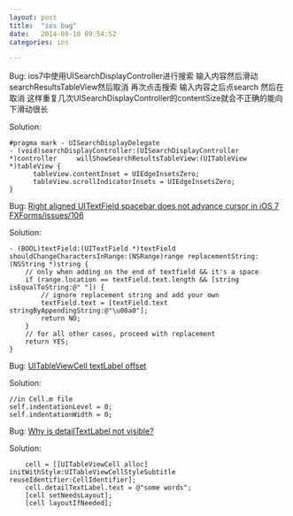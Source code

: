 ```yaml
---
layout: post
title:  "ios bug"
date:   2014-09-10 09:54:52
categories: ios

---
```


Bug: ios7中使用UISearchDisplayController进行搜索 输入内容然后滑动searchResultsTableView然后取消 再次点击搜索 输入内容之后点search 然后在取消 这样重复几次UISearchDisplayController的contentSize就会不正确的能向下滑动很长 

Solution:

```objc
#pragma mark - UISearchDisplayDelegate
- (void)searchDisplayController:(UISearchDisplayController *)controller 	willShowSearchResultsTableView:(UITableView *)tableView {
 	  tableView.contentInset = UIEdgeInsetsZero;
 	  tableView.scrollIndicatorInsets = UIEdgeInsetsZero;
}
```


Bug: [Right aligned UITextField spacebar does not advance cursor in iOS 7](http://stackoverflow.com/questions/19569688/right-aligned-uitextfield-spacebar-does-not-advance-cursor-in-ios-7)
[FXForms/issues/106](https://github.com/nicklockwood/FXForms/issues/106)

Solution:

```objc
- (BOOL)textField:(UITextField *)textField shouldChangeCharactersInRange:(NSRange)range replacementString:(NSString *)string {
    // only when adding on the end of textfield && it's a space
    if (range.location == textField.text.length && [string isEqualToString:@" "]) {
        // ignore replacement string and add your own
        textField.text = [textField.text stringByAppendingString:@"\u00a0"];
        return NO;
    }
    // for all other cases, proceed with replacement
    return YES;
}

```

Bug: [UITableViewCell textLabel offset](http://stackoverflow.com/questions/5659674/uitableviewcell-textlabel-offset)

Solution:

```objc
//in Cell.m file
self.indentationLevel = 0;
self.indentationWidth = 0;
```

Bug: [Why is detailTextLabel not visible?](http://stackoverflow.com/questions/5190648/why-is-detailtextlabel-not-visible)

Solution:

```objc
	cell = [[UITableViewCell alloc] initWithStyle:UITableViewCellStyleSubtitle reuseIdentifier:CellIdentifier];
    cell.detailTextLabel.text = @"some words";
    [cell setNeedsLayout];
    [cell layoutIfNeeded];
```